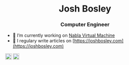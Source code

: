 <h1 align="center">Josh Bosley</h1>
<h3 align="center">Computer Engineer</h3>

- 🔭 I’m currently working on [Nabla Virtual Machine](https://github.com/NablaVM)
- 📝 I regulary write articles on [https://joshbosley.com](https://joshbosley.com)

<a href="https://dev.to/bosley" target="blank"><img align="center" src="https://cdn.jsdelivr.net/npm/simple-icons@3.0.1/icons/dev-dot-to.svg" alt="bosley" height="20" width="20" /></a>
<a href="https://linkedin.com/in/joshabosley" target="blank"><img align="center" src="https://cdn.jsdelivr.net/npm/simple-icons@3.0.1/icons/linkedin.svg" alt="joshabosley" height="20" width="20" /></a>
</p>
